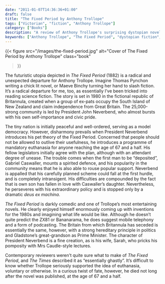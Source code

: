 ```yaml
---
date: "2011-01-07T14:36:36+01:00"
draft: false
title: "The Fixed Period by Anthony Trollope"
tags: ["Victorian", "fiction", "Anthony Trollope"]
category: ["Books"]
description: "A review of Anthony Trollope's surprising dystopian novel 'The Fixed Period' (1882), set in 1980s New Zealand where mandatory euthanasia at 67½ divides society. Discover Trollope's unexpected venture into science fiction with dark comedy and futuristic predictions."
keywords: ["Anthony Trollope", "The Fixed Period", "dystopian fiction", "Victorian science fiction", "euthanasia novel", "dark comedy", "speculative fiction"]
---
```


{{< figure
  src="/images/the-fixed-period.jpg"
  alt="Cover of The Fixed Period by Anthony Trollope"
  class="book"
>}}

The futuristic utopia depicted in _The Fixed Period_ (1882) is a radical and unexpected departure for Anthony Trollope.  Imagine Thomas Pynchon writing a chick lit novel, or Maeve Binchy turning her hand to slash fiction. It’s a radical departure for me, too, as essentially I’ve been tricked into reading science fiction.  The story is set in 1980 in the fictional republic of Britannula, created when a group of ex-pats occupy the South Island of New Zealand and claim independence from Great Britain. The 25,000-strong community is led by President John Neverbend, who almost bursts with his own self-importance and civic pride.

The tiny nation is initially peaceful and well-ordered, serving as a model democracy. However, disharmony prevails when President Neverbend introduces his pet theory of the Fixed Period.  Concerned that people should not be allowed to outlive their usefulness, he introduces a programme of mandatory euthanasia for anyone reaching the age of 67 and a half. His fellow legislators initially agree with the plan, although with an attendant degree of unease. The trouble comes when the first man to be “deposited”, Gabriel Caswaller, mounts a spirited defence, and his popularity in the community means that he is also able to rouse popular support. Neverbend is appalled that his carefully planned scheme could fall at the first hurdle, and is completely intransigent.  His difficulties are compounded by the fact that is own son has fallen in love with Caswaller’s daughter. Nevertheless, he perseveres with his extraordinary policy and is stopped only by a dramatic _deus ex machina_.

_The Fixed Period_ is darkly comedic and one of Trollope’s most entertaining novels. He clearly enjoyed himself enormously coming up with inventions for the 1980s and imagining what life would be like. Although he doesn’t quite predict the ZX81 or Bananarama, he does suggest mobile telephony and a form of podcasting. The Britain from which Britannula has seceded is essentially the same, however, with a strong hereditary principle in politics and Gladstone’s great-grandson as Prime Minister. The character of President Neverbend is a fine creation, as is his wife, Sarah, who pricks his pomposity with Mrs Caudle-style lectures.

Contemporary reviewers weren’t quite sure what to make of _The Fixed Period_, and _The Times_ described it as “essentially ghastly”. It’s difficult to know whether Trollope seriously supported the idea of euthanasia, voluntary or otherwise.  In a curious twist of fate, however, he died not long after the novel was published, at the age of 67 and a half.